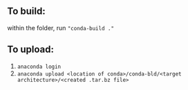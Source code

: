 To build: 
---------
within the folder, run `"conda-build ."`

To upload:
----------
1. `anaconda login`
2. `anaconda upload <location of conda>/conda-bld/<target architecture>/<created .tar.bz file>`
